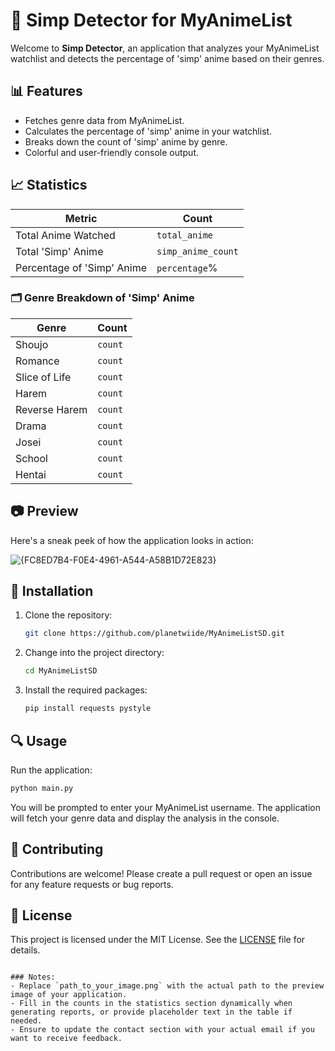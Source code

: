 # 👘 Simp Detector for MyAnimeList

Welcome to **Simp Detector**, an application that analyzes your MyAnimeList watchlist and detects the percentage of 'simp' anime based on their genres. 

## 📊 Features

- Fetches genre data from MyAnimeList.
- Calculates the percentage of 'simp' anime in your watchlist.
- Breaks down the count of 'simp' anime by genre.
- Colorful and user-friendly console output.

## 📈 Statistics

| Metric                          | Count       |
|---------------------------------|-------------|
| Total Anime Watched             | `total_anime`   |
| Total 'Simp' Anime              | `simp_anime_count`  |
| Percentage of 'Simp' Anime      | `percentage`%   |

### 🗂️ Genre Breakdown of 'Simp' Anime

| Genre             | Count |
|-------------------|-------|
| Shoujo            | `count` |
| Romance           | `count` |
| Slice of Life     | `count` |
| Harem             | `count` |
| Reverse Harem     | `count` |
| Drama             | `count` |
| Josei             | `count` |
| School            | `count` |
| Hentai            | `count` |

## 📷 Preview

Here's a sneak peek of how the application looks in action:

![{FC8ED7B4-F0E4-4961-A544-A58B1D72E823}](https://github.com/user-attachments/assets/60a37fb2-ac0e-4c13-9a9e-9cfd58da2b83)


## 🚀 Installation

1. Clone the repository:
   ```bash
   git clone https://github.com/planetwiide/MyAnimeListSD.git
   ```
   
2. Change into the project directory:
   ```bash
   cd MyAnimeListSD
   ```
   
3. Install the required packages:
   ```bash
   pip install requests pystyle
   ```

## 🔍 Usage

Run the application:
```bash
python main.py
```

You will be prompted to enter your MyAnimeList username. The application will fetch your genre data and display the analysis in the console.

## 🤝 Contributing

Contributions are welcome! Please create a pull request or open an issue for any feature requests or bug reports.

## 📜 License

This project is licensed under the MIT License. See the [LICENSE](LICENSE) file for details.
```

### Notes:
- Replace `path_to_your_image.png` with the actual path to the preview image of your application.
- Fill in the counts in the statistics section dynamically when generating reports, or provide placeholder text in the table if needed.
- Ensure to update the contact section with your actual email if you want to receive feedback.
